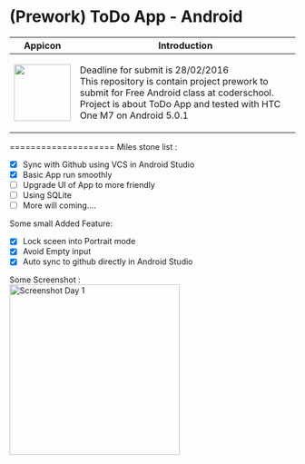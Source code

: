 # (Prework) ToDo App - Android
Appicon | Introduction
------------ | -------------
<img width="100px" src="http://vanhensy.com/img/todo-icon.png"/> | <p>Deadline for submit is 28/02/2016<br/> This repository is contain project prework to submit for Free Android class at coderschool. Project is about ToDo App and tested with HTC One M7 on Android 5.0.1</p>




====================
Miles stone list : 

- [x] Sync with Github using VCS in Android Studio 
- [x] Basic App run smoothly 
- [ ] Upgrade UI of App to more friendly 
- [ ] Using SQLite 
- [ ] More will coming....

Some small Added Feature: 

- [x] Lock sceen into Portrait mode
- [x] Avoid Empty input 
- [x] Auto sync to github directly in Android Studio

Some Screenshot : <br/>
<img alt="Screenshot Day 1" width="300px" src="http://vanhensy.com/img/screenshot-1.png"/>
